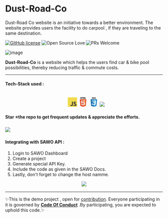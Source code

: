 # Dust-Road-Co
Dust-Road Co website is an initiative towards a better environment. The website provides users the facility to do carpool , if they are traveling to the same destination.

[![GitHub license](https://img.shields.io/badge/license-MIT-blue.svg)](LICENSE) ![Open Source Love](https://badges.frapsoft.com/os/v2/open-source.svg?v=103)  ![PRs Welcome](https://img.shields.io/badge/PRs-welcome-green.svg)

![image](https://user-images.githubusercontent.com/75671152/135615258-74a0b720-5aad-460c-aad9-74cbbee0bc99.png)



**Dust-Road-Co** is a website which helps the users find car & bike pool possibilities, thereby reducing traffic & commute costs.

<hr>

#### Tech-Stack used :

  <p align ="center"><code>
  <img height="30" src="https://raw.githubusercontent.com/github/explore/80688e429a7d4ef2fca1e82350fe8e3517d3494d/topics/javascript/javascript.png"></code>
 <code><img height="30" src="https://raw.githubusercontent.com/github/explore/80688e429a7d4ef2fca1e82350fe8e3517d3494d/topics/html/html.png"></code>
  <code><img height="30" src="https://raw.githubusercontent.com/github/explore/80688e429a7d4ef2fca1e82350fe8e3517d3494d/topics/css/css.png"></code> 
  <code><img height="30" src="https://miro.medium.com/max/1200/1*EkhSO88KFZ1rzQ0IEDuzgA.jpeg"></code>
  </p> 

<h4> Star ⭐️the repo to get frequent updates & appreciate the efforts.</h4>
<img src="https://user-images.githubusercontent.com/75671152/132321870-a1f14163-fece-46cb-b109-12f598a773c5.png" />

#### Integrating with SAWO API :

1. Login to SAWO Dashboard
2. Create a project
3. Generate special API Key.
4. Include the code as given in the SAWO Docs.
5. Lastly, don't forget to change the host namme.

<p align="center"><img width=35% src="https://media.giphy.com/media/TdfyKrN7HGTIY/giphy.gif"></p>
<hr>

 ✨This is the demo project , open for [contribution](https://www.dataschool.io/how-to-contribute-on-github/). Everyone participating in it is governed by **[Code Of Conduct](https://github.com/2024-SANDHYA/Dust-Road-Co/blob/ca7ac5ece51142c8f82224c4544a2d5903a8d3cc/Code%20Of%20Conduct.md)** .By participating, you are expected to uphold this code.✨


